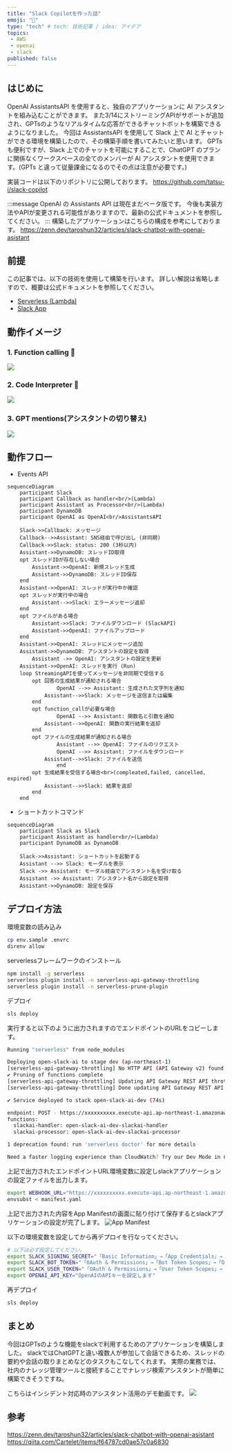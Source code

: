```yaml
---
title: "Slack Copilotを作った話"
emoji: "👏"
type: "tech" # tech: 技術記事 / idea: アイデア
topics:
 - AWS
 - openai
 - slack
published: false
---
```


## はじめに
OpenAI AssistantsAPI を使用すると、独自のアプリケーションに AI アシスタントを組み込むことができます。
また3/14にストリーミングAPIがサポートが追加され、GPTsのようなリアルタイムな応答ができるチャットボットを構築できるようになりました。
今回は AssistantsAPI を使用して Slack 上で AI とチャットができる環境を構築したので、その構築手順を書いてみたいと思います。
GPTs も便利ですが、Slack 上でのチャットを可能にすることで、ChatGPT のプランに関係なくワークスペースの全てのメンバーが AI アシスタントを使用できます。(GPTs と違って従量課金になるのでその点は注意が必要です。)

実装コードは以下のリポジトリに公開しております。
https://github.com/tatsu-i/slack-copilot

:::message
OpenAI の Assistants API は現在まだベータ版です。
今後も実装方法やAPIが変更される可能性がありますので、最新の公式ドキュメントを参照してください。
:::
構築したアプリケーションはこちらの構成を参考にしております。
https://zenn.dev/taroshun32/articles/slack-chatbot-with-openai-asistant

## 前提

この記事では、以下の技術を使用して構築を行います。
詳しい解説は省略しますので、概要は公式ドキュメントを参照してください。

* [Serverless (Lambda)](https://www.serverless.com/)
* [Slack App](https://qiita.com/namutaka/items/233a83100c94af033575)

## 動作イメージ
### 1. Function calling 🤖
![](https://raw.githubusercontent.com/tatsu-i/slack-copilot/main/docs/notion_search.gif)
### 2. Code Interpreter 🐍
![](https://raw.githubusercontent.com/tatsu-i/slack-copilot/main/docs/analysis.gif)
### 3. GPT mentions(アシスタントの切り替え)
![](https://raw.githubusercontent.com/tatsu-i/slack-copilot/main/docs/assistant.gif)

## 動作フロー
* Events API
```mermaid
sequenceDiagram
    participant Slack
    participant Callback as handler<br/>(Lambda)
    participant Assistant as Processor<br/>(Lambda)
    participant DynamoDB
    participant OpenAI as OpenAI<br/>AssistantsAPI

    Slack->>Callback: メッセージ
    Callback-->>Assistant: SNS経由で呼び出し (非同期)
    Callback->>Slack: status: 200 (3秒以内)
    Assistant->>DynamoDB: スレッドID取得
    opt スレッドIDが存在しない場合
        Assistant->>OpenAI: 新規スレッド生成
        Assistant->>DynamoDB: スレッドID保存
    end
    Assistant->>OpenAI: スレッドが実行中か確認
    opt スレッドが実行中の場合
        Assistant-->>Slack: エラーメッセージ返却
    end
    opt ファイルがある場合
        Assistant->>Slack: ファイルダウンロード (SlackAPI)
        Assistant->>OpenAI: ファイルアップロード
    end
    Assistant->>OpenAI: スレッドにメッセージ追加
    Assistant->>DynamoDB: アシスタントの設定を取得
		Assistant ->> OpenAI: アシスタントの設定を更新
    Assistant->>OpenAI: スレッドを実行 (Run)
    loop StreamingAPIを使ってメッセージを非同期で受信する
        opt 回答の生成結果が通知される場合
		        OpenAI -->> Assistant: 生成された文字列を通知
            Assistant-->>Slack: メッセージを送信または編集
        end
        opt function_callが必要な場合
		        OpenAI -->> Assistant: 関数名と引数を通知
            Assistant-->>OpenAI: 関数の実行結果を返却
        end
        opt ファイルの生成結果が通知される場合
		        Assistant -->> OpenAI: ファイルのリクエスト
		        OpenAI -->> Assistant: ファイルをダウンロード
            Assistant-->>Slack: ファイルを送信
				end
        opt 生成結果を受信する場合<br>(compleated,failed, cancelled, expired)
            Assistant-->>Slack: 結果を返却
        end
    end
```

* ショートカットコマンド
```mermaid
sequenceDiagram
    participant Slack as Slack
    participant Assistant as handler<br/>(Lambda)
    participant DynamoDB as DynamoDB

    Slack->>Assistant: ショートカットを起動する
    Assistant -->> Slack: モーダルを表示
    Slack ->> Assistant: モーダル経由でアシスタント名を受け取る
    Assistant ->> Assistant: アシスタント名から設定を取得
    Assistant->>DynamoDB: 設定を保存
```

## デプロイ方法
環境変数の読み込み
```bash
cp env.sample .envrc
direnv allow
```

serverlessフレームワークのインストール
```bash
npm install -g serverless
serverless plugin install -n serverless-api-gateway-throttling
serverless plugin install -n serverless-prune-plugin
```

デプロイ
```bash
sls deploy
```
実行すると以下のように出力されますのでエンドポイントのURLをコピーします。

```bash
Running "serverless" from node_modules

Deploying open-slack-ai to stage dev (ap-northeast-1)
[serverless-api-gateway-throttling] No HTTP API (API Gateway v2) found. Throttling settings will be ignored for HTTP API endpoints.
✔ Pruning of functions complete
[serverless-api-gateway-throttling] Updating API Gateway REST API throttling settings (1 of 1).
[serverless-api-gateway-throttling] Done updating API Gateway REST API throttling settings.

✔ Service deployed to stack open-slack-ai-dev (74s)

endpoint: POST - https://xxxxxxxxxx.execute-api.ap-northeast-1.amazonaws.com/dev/
functions:
  slackai-handler: open-slack-ai-dev-slackai-handler
  slackai-processor: open-slack-ai-dev-slackai-processor

1 deprecation found: run 'serverless doctor' for more details

Need a faster logging experience than CloudWatch? Try our Dev Mode in Console: run "serverless dev"
```

上記で出力されたエンドポイントURL環境変数に設定しslackアプリケーションの設定ファイルを出力します。
```bash
export WEBHOOK_URL="https://xxxxxxxxxx.execute-api.ap-northeast-1.amazonaws.com/dev/"
envsubst < manifest.yaml
```

上記で出力された内容をApp Manifestの画面に貼り付けて保存するとslackアプリケーションの設定が完了します。
![App Manifest](/images/slack-copilot/AppManifest.png)

以下の環境変数を設定してから再デプロイを行なってください。

```bash
# 以下は必ず設定してください。
export SLACK_SIGNING_SECRET="「Basic Information」→「App Credentials」→「Signing Secret」に設定した値を設定します"
export SLACK_BOT_TOKEN="「OAuth & Permissions」→「Bot Token Scopes」→「OAuth Tokens for Your Workspace」に設定した値を設定します"
export SLACK_USER_TOKEN="「OAuth & Permissions」→「User Token Scopes」→「OAuth Tokens for Your Workspace」に設定した値を設定します"
export OPENAI_API_KEY="OpenAIのAPIキーを設定します"
```

再デプロイ
```bash
sls deploy
```

## まとめ
今回はGPTsのような機能をslackで利用するためのアプリケーションを構築しました。
slackではChatGPTと違い複数人が参加して会話できるため、スレッドの要約や会話の取りまとめなどのタスクもこなしてくれます。
実際の業務では、社内のナレッジ管理ツールと接続することでナレッジ検索アシスタントが簡単に構築できそうですね。

こちらはインシデント対応時のアシスタント活用のデモ動画です。
![](https://raw.githubusercontent.com/tatsu-i/slack-copilot/main/docs/demo.gif)

## 参考
https://zenn.dev/taroshun32/articles/slack-chatbot-with-openai-asistant
https://qiita.com/Cartelet/items/f64787cd0ae57c0a6830